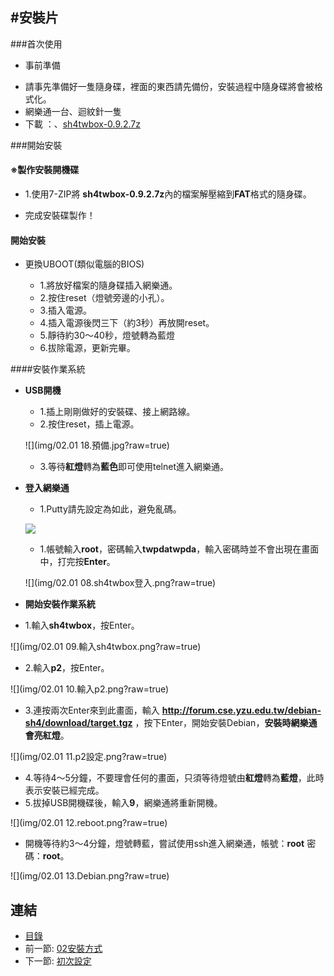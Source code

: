 #安裝片
---

###首次使用
   
   * 事前準備

- 請事先準備好一隻隨身碟，裡面的東西請先備份，安裝過程中隨身碟將會被格式化。
- 網樂通一台、迴紋針一隻
- 下載 ：、[sh4twbox-0.9.2.7z][2]




[2]:https://sh4twbox.googlecode.com/files/sh4twbox-0.9.2.7z

###開始安裝
#### **※製作安裝開機碟**
  - 1.使用7-ZIP將 **sh4twbox-0.9.2.7z**內的檔案解壓縮到**FAT**格式的隨身碟。
  
  - 完成安裝碟製作！

#### **開始安裝**

- 更換UBOOT(類似電腦的BIOS)

   - 1.將放好檔案的隨身碟插入網樂通。
   - 2.按住reset（燈號旁邊的小孔）。
   - 3.插入電源。
   - 4.插入電源後閃三下（約3秒）再放開reset。
   - 5.靜待約30～40秒，燈號轉為藍燈
   - 6.拔除電源，更新完畢。
   
####安裝作業系統

 - **USB開機**
    - 1.插上剛剛做好的安裝碟、接上網路線。
    - 2.按住reset，插上電源。
    
    ![](img/02.01 18.預備.jpg?raw=true)
    - 3.等待**紅燈**轉為**藍色**即可使用telnet進入網樂通。
 - **登入網樂通** 
    - 1.Putty請先設定為如此，避免亂碼。
    
    ![](http://i.imgur.com/o5cq6GM.png)
    - 1.帳號輸入**root**，密碼輸入**twpdatwpda**，輸入密碼時並不會出現在畫面中，打完按**Enter**。
    
    ![](img/02.01 08.sh4twbox登入.png?raw=true)
 - **開始安裝作業系統**
  - 1.輸入**sh4twbox**，按Enter。
   
  ![](img/02.01 09.輸入sh4twbox.png?raw=true)
  - 2.輸入**p2**，按Enter。
   
  ![](img/02.01 10.輸入p2.png?raw=true)
  - 3.連按兩次Enter來到此畫面，輸入 **http://forum.cse.yzu.edu.tw/debian-sh4/download/target.tgz** ，按下Enter，開始安裝Debian，**安裝時網樂通會亮紅燈**。
   
  ![](img/02.01 11.p2設定.png?raw=true)
  - 4.等待4～5分鐘，不要理會任何的畫面，只須等待燈號由**紅燈**轉為**藍燈**，此時表示安裝已經完成。
  - 5.拔掉USB開機碟後，輸入**9**，網樂通將重新開機。
   
  ![](img/02.01 12.reboot.png?raw=true)
  - 開機等待約3～4分鐘，燈號轉藍，嘗試使用ssh進入網樂通，帳號：**root** 密碼：**root**。
  
  ![](img/02.01 13.Debian.png?raw=true)



## 連結

   * [目錄](<index.md>)
   * 前一節: [02安裝方式](<02.00.md>)
   * 下一節: [初次設定](<02.02.md>)
